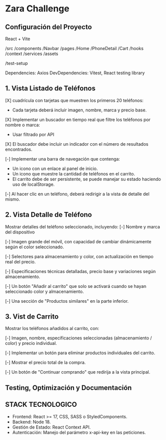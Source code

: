 # Zara Challenge

## Configuración del Proyecto
React + Vite

/src
  /components
    /Navbar
  /pages
    /Home
    /PhoneDetail
    /Cart
  /hooks
  /context
  /services
  /assets

/test-setup

Dependencies: Axios
DevDependencies: Vitest, React testing library

## 1. Vista Listado de Teléfonos

[X] cuadrícula con tarjetas que muestren los primeros 20 teléfonos: 
 - Cada tarjeta deberá incluir imagen, nombre, marca y precio base.

[X] Implementar un buscador en tiempo real que filtre los teléfonos por nombre o marca:
 - Usar filtrado por API

[X] El buscador debe incluir un indicador con el número de resultados encontrados.

[-] Implementar una barra de navegación que contenga:
 - Un icono con un enlace al panel de inicio.
 - Un icono que muestre la cantidad de teléfonos en el carrito.
 - El carrito debe de ser persistente, se puede manejar su estado haciendo
uso de localStorage.

[-] Al hacer clic en un teléfono, deberá redirigir a la vista de detalle del mismo.

## 2. Vista Detalle de Teléfono
Mostrar detalles del teléfono seleccionado, incluyendo:
[-] Nombre y marca del dispositivo

[-] Imagen grande del móvil, con capacidad de cambiar dinámicamente según el color
seleccionado.

[-] Selectores para almacenamiento y color, con actualización en tiempo real del precio.

[-] Especificaciones técnicas detalladas, precio base y variaciones según almacenamiento.

[-] Un botón "Añadir al carrito" que solo se activará cuando se hayan seleccionado color y
almacenamiento.

[-] Una sección de "Productos similares" en la parte inferior.

## 3. Vist de Carrito
Mostrar los teléfonos añadidos al carrito, con:

[-] Imagen, nombre, especificaciones seleccionadas (almacenamiento / color) y precio
individual.

[-] Implementar un botón para eliminar productos individuales del carrito.

[-] Mostrar el precio total de la compra.

[-] Un botón de "Continuar comprando" que redirija a la vista principal.

## Testing, Optimización y Documentación

## STACK TECNOLOGICO
- Frontend: React >= 17, CSS, SASS o StyledComponents.
- Backend: Node 18.
- Gestión de Estado: React Context API.
- Autenticación: Manejo del parámetro x-api-key en las peticiones.